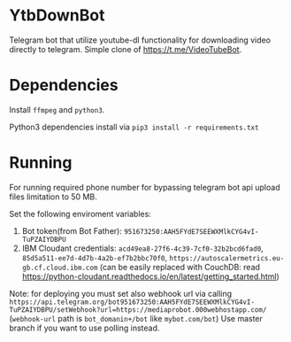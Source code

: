 
# YtbDownBot
Telegram bot that utilize youtube-dl functionality for downloading video directly to telegram.
Simple clone of https://t.me/VideoTubeBot.

# Dependencies
Install `ffmpeg` and `python3`.

Python3 dependencies install via `pip3 install -r requirements.txt`
# Running
For running required phone number for bypassing telegram bot api upload files limitation to 50 MB.

Set the following enviroment variables:
  1. Bot token(from Bot Father):
`951673250:AAH5FYdE7SEEWXMlkCYG4vI-TuPZAIYDBPU`
  2. IBM Cloudant credentials: 
  `acd49ea8-27f6-4c39-7cf0-32b2bcd6fad0`, `85d5a511-ee7d-4d7b-4a2b-ef7b2bbc70f0`, `https://autoscalermetrics.eu-gb.cf.cloud.ibm.com`
  (can be easily replaced with CouchDB: read https://python-cloudant.readthedocs.io/en/latest/getting_started.html)

Note: for deploying you must set also webhook url via calling `https://api.telegram.org/bot951673250:AAH5FYdE7SEEWXMlkCYG4vI-TuPZAIYDBPU/setWebhook?url=https://mediaprobot.000webhostapp.com/` (`webhook-url` path is `bot_domanin+/bot` like `mybot.com/bot`) Use master branch if you want to use polling instead.
